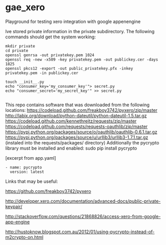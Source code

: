 gae_xero
========

Playground for testing xero integration with google appenengine

Ive stored private information in the private subdirectory. The following commands should get the system working:
```
mkdir private
cd private 
openssl genrsa -out privatekey.pem 1024
openssl req -new -x509 -key privatekey.pem -out publickey.cer -days 1825
openssl pkcs12 -export -out public_privatekey.pfx -inkey privatekey.pem -in publickey.cer

touch __init__.py
echo "consumer_key='my_consumer_key'"> secret.py
echo "consumer_secret='my_secret_key'" >> secret.py


```
This repo contains software that was downloaded from the following locations:
https://codeload.github.com/freakboy3742/pyxero/zip/master
http://labix.org/download/python-dateutil/python-dateutil-1.5.tar.gz
https://codeload.github.com/kennethreitz/requests/zip/master
https://codeload.github.com/requests/requests-oauthlib/zip/master
https://pypi.python.org/packages/source/o/oauthlib/oauthlib-0.6.1.tar.gz
https://pypi.python.org/packages/source/u/urllib3/urllib3-1.7.1.tar.gz (instaled into the requests/packages/ directory)
Additionally the pycrypto library must be installed and enabled:
sudo pip install pycrypto

[excerpt from app.yaml]
```
- name: pycrypto
  version: latest
```


Links that may be useful:

https://github.com/freakboy3742/pyxero

http://developer.xero.com/documentation/advanced-docs/public-private-keypair/

http://stackoverflow.com/questions/21868826/access-xero-from-google-app-engine

http://hustoknow.blogspot.com.au/2012/01/using-pycrypto-instead-of-m2crypto-on.html



